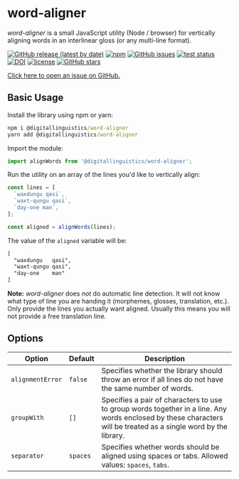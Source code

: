 # word-aligner

_word-aligner_ is a small JavaScript utility (Node / browser) for vertically aligning words in an interlinear gloss (or any multi-line format).

[![GitHub release (latest by date)](https://img.shields.io/github/v/release/digitallinguistics/word-aligner)][releases]
[![npm](https://img.shields.io/npm/dt/@digitallinguistics/word-aligner)][npm]
[![GitHub issues](https://img.shields.io/github/issues/digitallinguistics/word-aligner)][issues]
[![test status](https://github.com/digitallinguistics/word-aligner/workflows/test/badge.svg)][actions]
[![DOI](https://zenodo.org/badge/277561856.svg)][Zenodo]
[![license](https://img.shields.io/github/license/digitallinguistics/word-aligner)][license]
[![GitHub stars](https://img.shields.io/github/stars/digitallinguistics/word-aligner?style=social)][GitHub]

[Click here to open an issue on GitHub.][new-issue]

## Basic Usage

Install the library using npm or yarn:

```cmd
npm i @digitallinguistics/word-aligner
yarn add @digitallinguistics/word-aligner
```

Import the module:

```js
import alignWords from '@digitallinguistics/word-aligner';
```

Run the utility on an array of the lines you'd like to vertically align:

```js
const lines = [
  `waxdungu qasi`,
  `waxt-qungu qasi`,
  `day-one man`,
];

const aligned = alignWords(lines);
```

The value of the `aligned` variable will be:

```txt
[
  "waxdungu   qasi",
  "waxt-qungu qasi",
  "day-one    man"
]
```

**Note:** _word-aligner_ does _not_ do automatic line detection. It will not know what type of line you are handing it (morphemes, glosses, translation, etc.). Only provide the lines you actually want aligned. Usually this means you will not provide a free translation line.

## Options

Option           | Default  | Description
-----------------|----------|------------
`alignmentError` | `false`  | Specifies whether the library should throw an error if all lines do not have the same number of words.
`groupWith`      | `[]`     | Specifies a pair of characters to use to group words together in a line. Any words enclosed by these characters will be treated as a single word by the library.
`separator`      | `spaces` | Specifies whether words should be aligned using spaces or tabs. Allowed values: `spaces`, `tabs`.

[actions]:   https://github.com/digitallinguistics/word-aligner/actions?query=workflow%3Atest
[GitHub]:    https://github.com/digitallinguistics/word-aligner
[issues]:    https://github.com/digitallinguistics/word-aligner/issues
[license]:   https://github.com/digitallinguistics/word-aligner/blob/main/LICENSE
[new-issue]: https://github.com/digitallinguistics/word-aligner/issues/new
[npm]:       https://www.npmjs.com/package/@digitallinguistics/word-aligner
[releases]:  https://github.com/digitallinguistics/word-aligner/releases
[Zenodo]:    https://zenodo.org/badge/latestdoi/277561856
